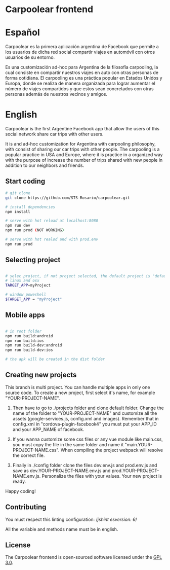 # Carpoolear frontend

# Español

Carpoolear es la primera aplicación argentina de Facebook que permite a los usuarios de dicha red social compartir viajes en automóvil con otros usuarios de su entorno.

Es una customización ad-hoc para Argentina de la filosofía carpooling, la cual consiste en compartir nuestros viajes en auto con otras personas de forma cotidiana. El carpooling es una práctica popular en Estados Unidos y Europa, donde se realiza de manera organizada para lograr aumentar el número de viajes compartidos y que estos sean concretados con otras personas además de nuestros vecinos y amigos.

# English

Carpoolear is the first Argentine Facebook app that allow the users of this social network share car trips with other users.

It is and ad-hoc customization for Argentina with carpooling philosophy, with consist of sharing our car trips with other people. The carpooling is a popular practice in USA and Europe, where it is practice in a organized way with the purpose of increase the number of trips shared with new people in addition to our neighbors and friends.

## Start coding

``` bash
# git clone
git clone https://github.com/STS-Rosario/carpoolear.git

# install dependencies
npm install

# serve with hot reload at localhost:8080
npm run dev
npm run prod (NOT WORKING)

# serve with hot realod and with prod.env
npm run prod

```

## Selecting project

``` bash

# selec project, if not project selected, the default project is "default"
# linux and osx
TARGET_APP=myProject

# window poweshell
$TARGET_APP = "myProject"

```

## Mobile apps


``` bash

# in root folder
npm run build:android
npm run build:ios
npm run build-dev:android
npm run build-dev:ios

# the apk will be created in the dist folder

```

## Creating new projects

This branch is multi project. You can handle multiple apps in only one source code. To create a new project, first select it's name, for example "YOUR-PROJECT-NAME".

1. Then have to go to ./projects folder and clone default folder. Change the name of the folder to "YOUR-PROJECT-NAME" and customize all the assets (google-services.js, config.xml and images). Remember that in config.xml in "cordova-plugin-facebook4" you must put your APP_ID  and your APP_NAME of facebook.

2. If you wanna customize some css files or any vue module like main.css, you must copy the file in the same folder and name it "main.YOUR-PROJECT-NAME.css". When compiling the project webpack will resolve the correct file.

3. Finally in ./config folder clone the files dev.env.js and prod.env.js and save as dev.YOUR-PROJECT-NAME.env.js and prod.YOUR-PROJECT-NAME.env.js. Personalize the files with your values. Your new project is ready.

Happy coding!

## Contributing

You must respect this linting configuration: /*jshint esversion: 6*/

All the variable and methods name must be in english.


## License

The Carpoolear frontend is open-sourced software licensed under the [GPL 3.0](https://github.com/STS-Rosario/carpoolear_backend/blob/master/LICENSE).
